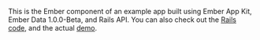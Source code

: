 This is the Ember component of an example app built using Ember App Kit, Ember Data 1.0.0-Beta, and Rails API. You can also check out the [Rails code](https://github.com/rinoldsimon/Ember-App-Kit/tree/master/contacts-server), and the actual [demo]().
